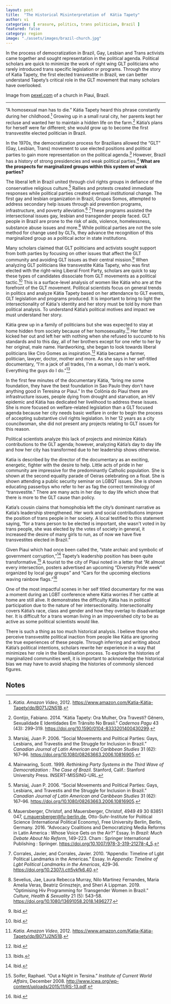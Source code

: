 ```yaml
---
layout: post
title:  "The Historical Misinterpretation of  Kátia Tapety"
author: vi
categories: [ erasure, politics, trans politician, Brazil ]
featured: false
category: region
image: "./assets/images/brazil-church.jpg"
---
```


In the process of democratization in Brazil, Gay, Lesbian and Trans activists came together and sought representation in the political agenda. Political scholars are quick to minimize the work of right wing GLT politicians who rarely introduced trans specific legislation or programs. Through the story of Katia Tapety, the first elected transvestite in Brazil, we can better understand Tapety’s critical role in the GLT movement that many scholars have overlooked. 

Image from [pexel.com](https://www.pexels.com/) of a church in Piaui, Brazil.

<hr>

“A homosexual man has to die.” Kátia Tapety heard this phrase constantly during her childhood.[^1] Growing up in a small rural city, her parents kept her recluse and wanted her to maintain a hidden life on the farm.[^2] Kátia’s plans for herself were far different; she would grow up to become the first transvestite elected politician in Brazil. 

In the 1970s, the democratization process for Brazilians allowed the “GLT” (Gay, Lesbian, Trans) movement to use elected positions and political parties to gain more representation on the political agenda.[^3] However, Brazil has a history of strong presidencies and weak political parties.[^4] **What are the prospects for marginalized groups within this system of weak parties?**

The liberal left in Brazil united through civil rights groups in defiance of the conservative religious culture.[^5]  Rallies and protests created immediate responses while political parties created eventual institutional change. The first gay and lesbian organization in Brazil, Grupos Somos, attempted to address secondary help issues through aid prevention programs, infrastructure, and poverty alleviation.[^6] [^7]These programs assisted the intersectional issues gay, lesbian and transgender people faced. GLT people in Brazil are prone to the risk of aids, violence, homelessness, substance abuse issues and more.[^8] While political parties are not the sole method for change used by GLTs, they advance the recognition of this marginalized group as a political actor in state institutions. 

Many scholars claimed that GLT politicians and activists sought support from both parties by focusing on other issues that affect the GLT community and avoiding GLT issues as their central mission.[^9] When analyzing GLT politicians like transvestite Kátia Tapety, who was first elected with the right-wing Liberal Front Party, scholars are quick to say these types of candidates dissociate from GLT movements as a political tactic.[^10] This is a surface-level analysis of women like Kátia who are at the forefront of the GLT movement. Political scientists focus on general trends in politics and analyze Kátia Tapety based on her attendance to GLT events, GLT legislation and programs produced. It is important to bring to light the intersectionality of Kátia's identity and her story must be told by more than political analysis. To understand Kátia’s political motives and impact we must understand her story. 

Kátia grew up in a family of politicians but she was expected to stay at home hidden from society because of her homosexuality.[^11] Her father kicked her out and left her with nothing when she refused to succumb to his standards and to this day, all of her brothers except for one refer to her by her original, male name. Hardworking, she began to look towards liberal politicians like Ciro Gomes as inspiration.[^12] Kátia became a farmer, politician, lawyer, doctor, mother and more. As she says in her self-titled documentary, “I'm a jack of all trades, I'm a woman, I do man's work. Everything the guys do I do.”[^13]

In the first few minutes of the documentary Kátia, “bring me some foundation, they have the best foundation in Sao Paulo they don't have anything good in Teresina or Piaui.” In the Colônia do Piauí there are infrastructure issues, people dying from drought and starvation, an HIV epidemic and Kátia has dedicated her livelihood to address these issues. She is more focused on welfare-related legislation than a GLT focused agenda because her city needs basic welfare in order to begin the process of accepting substantive civil rights legislation. In her 12 years as a city councilwoman, she did not present any projects relating to GLT issues for this reason. 

Political scientists analyze this lack of projects and minimize Kátia’s contributions to the GLT agenda; however, analyzing Kátia’s day to day life and how her city has transformed due to her leadership shows otherwise. 

Katia is described by the director of the documentary as an exciting, energetic, fighter with the desire to help. Little acts of pride in her community are impressive for the predominantly Catholic population. She is shown at the second equality parade of Oeiras celebrating on a float. She is shown attending a public security seminar on LGBQT issues. She is shown educating passerbys who refer to her as fag the correct terminology of “transvestite.” There are many acts in her day to day life which show that there is more to the GLT cause than policy. 

Katia’s cousin claims that homophobia left the city’s dominant narrative as Katia’s leadership strengthened. Her work and social contributions improve the position of trans people in her society. A local testified to this statement saying, “for a trans person to be elected is important, she wasn't voted in by trans people, she was elected by the votes of society in general, it increased the desire of many girls to run, as of now we have five transvestites elected in Brazil.” 

Given Piaui which had once been called the, “state archaic and symbolic of government corruption,”[^14] Tapety’s leadership position has been quite transformative.[^15] A tourist to the city of Piaui noted in a letter that “At almost every intersection, posters advertised an upcoming “Diversity Pride week” organized by local gay groups” and “Cars for the upcoming elections waving rainbow flags.”[^16]

One of the most impactful scenes in her self titled documentary for me was a moment during an LGBT conference where Kátia worries if her cattle at home are still alive. It demonstrates the difficulty Kátia has in political participation due to the nature of her intersectionality. Intersectionality covers Kátia’s race, class and gender and how they overlap to disadvantage her. It is difficult for a trans woman living in an impoverished city to be as active as some political scientists would like. 

There is such a thing as too much historical analysis. I believe those who perceive transvestite political inaction from people like Kátia are ignoring the true experiences of these people. Through inferring and writing about  Kátia’s political intentions, scholars rewrite her experience in a way that minimizes her role in the liberalisation process. To explore the histories of marginalized communities well, it is important to acknowledge the historical bias we may have to avoid shaping the histories of commonly silenced figures. 


<!-- Footnotes themselves at the bottom. -->
## Notes

[^1]:
     _Katia_. _Amazon Video_, 2012. https://www.amazon.com/Katia-Kátia-Tapety/dp/B071J2N51B.

[^2]:
     Gontijo, Fabiano. 2014. “Kátia Tapety: Ora Mulher, Ora Travesti? Gênero, Sexualidade E Identidades Em Trânsito No Brasil.” _Cadernos Pagu_ 43 (43): 299–319. https://doi.org/10.1590/0104-8333201400430299.

[^3]:
     Marsiaj, Juan P. 2006. “Social Movements and Political Parties: Gays, Lesbians, and Travestis and the Struggle for Inclusion in Brazil.” _Canadian Journal of Latin American and Caribbean Studies_ 31 (62): 167–96. https://doi.org/10.1080/08263663.2006.10816905.

[^4]:
     Mainwaring, Scott. 1999. _Rethinking Party Systems in the Third Wave of Democratization : The Case of Brazil_. Stanford, Calif.: Stanford University Press. INSERT-MISSING-URL.

[^5]:
     Marsiaj, Juan P. 2006. “Social Movements and Political Parties: Gays, Lesbians, and Travestis and the Struggle for Inclusion in Brazil.” _Canadian Journal of Latin American and Caribbean Studies_ 31 (62): 167–96. https://doi.org/10.1080/08263663.2006.10816905.

[^6]:
     Mauersberger, Christof, and Mauersberger, Christof, 4949 49 30 83851 047, c.mauersberger@fu-berlin.de, Otto-Suhr-Institute for Political Science (International Political Economy), Free University Berlin, Berlin, Germany. 2016. “Advocacy Coalitions and Democratizing Media Reforms in Latin America : Whose Voice Gets on the Air?” Essay. In _Brazil: Much Debate About No Reform_, 149–223. Cham : Springer International Publishing : Springer. https://doi.org/10.1007/978-3-319-21278-4_5.

[^7]:
     Corrales, Javier, and Corrales, Javier. 2010. “Appendix: Timeline of Lgbt Political Landmarks in the Americas.” Essay. In _Appendix: Timeline of Lgbt Political Landmarks in the Americas_, 429–36. https://doi.org/10.2307/j.ctt5vkfk6.40.

[^8]:
     Sevelius, Jae, Laura Rebecca Murray, Nilo Martinez Fernandes, Maria Amelia Veras, Beatriz Grinsztejn, and Sheri A Lippman. 2019. “Optimising Hiv Programming for Transgender Women in Brazil.” _Culture, Health & Sexuality_ 21 (5): 543–58. https://doi.org/10.1080/13691058.2018.1496277.

[^9]:
     Ibid.

[^10]:
     Ibid.

[^11]:
     _Katia_. _Amazon Video_, 2012. https://www.amazon.com/Katia-Kátia-Tapety/dp/B071J2N51B.

[^12]:
    Ibid.  

[^13]:
     Ibids.

[^14]:
     Ibid.

[^15]:
     Soifer, Raphael. “Out a Night in Tersina.” _Institute of Current World Affairs_, December 2008. http://www.icwa.org/wp-content/uploads/2015/11/RS-13.pdf.

[^16]:
     Ibid.
